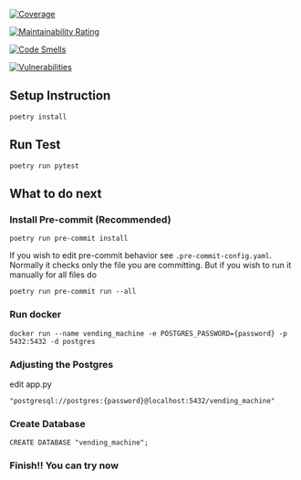 [![Coverage](https://sonarcloud.io/api/project_badges/measure?project=tanthana48_softenghw1&metric=coverage)](https://sonarcloud.io/summary/new_code?id=tanthana48_softenghw1)

[![Maintainability Rating](https://sonarcloud.io/api/project_badges/measure?project=tanthana48_softenghw1&metric=sqale_rating)](https://sonarcloud.io/summary/new_code?id=tanthana48_softenghw1)

[![Code Smells](https://sonarcloud.io/api/project_badges/measure?project=tanthana48_softenghw1&metric=code_smells)](https://sonarcloud.io/summary/new_code?id=tanthana48_softenghw1)

[![Vulnerabilities](https://sonarcloud.io/api/project_badges/measure?project=tanthana48_softenghw1&metric=vulnerabilities)](https://sonarcloud.io/summary/new_code?id=tanthana48_softenghw1)

## Setup Instruction
```
poetry install
```

## Run Test
```
poetry run pytest
```

## What to do next

### Install Pre-commit (Recommended)
```
poetry run pre-commit install
```
If you wish to edit pre-commit behavior see ```.pre-commit-config.yaml```.
Normally it checks only the file you are committing. But if you wish to run it manually for all files do
```
poetry run pre-commit run --all
```

### Run docker
```
docker run --name vending_machine -e POSTGRES_PASSWORD={password} -p 5432:5432 -d postgres
```

### Adjusting the Postgres
edit app.py
```
"postgresql://postgres:{password}@localhost:5432/vending_machine"
```

### Create Database
```CREATE DATABASE "vending_machine";```

### Finish!! You can try now
